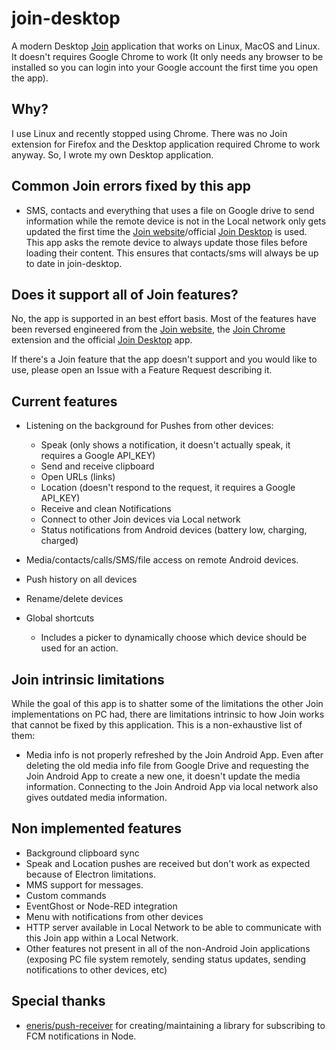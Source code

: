 # join-desktop

A modern Desktop [Join](https://joaoapps.com/join/) application that works on Linux, MacOS and Linux. It doesn't requires Google Chrome to work (It only needs any browser to be installed so you can login into your Google account the first time you open the app).

## Why?

I use Linux and recently stopped using Chrome. There was no Join extension for Firefox and the Desktop application required Chrome to work anyway. So, I wrote my own Desktop application.

## Common Join errors fixed by this app

- SMS, contacts and everything that uses a file on Google drive to send information while the remote device is not in the Local network only gets updated the first time the [Join website](https://joinjoaomgcd.appspot.com/)/official [Join Desktop](https://github.com/joaomgcd/JoinDesktop) is used. This app asks the remote device to always update those files before loading their content. This ensures that contacts/sms will always be up to date in join-desktop.

## Does it support all of Join features?

No, the app is supported in an best effort basis. Most of the features have been reversed engineered from the [Join website](https://joinjoaomgcd.appspot.com/), the [Join Chrome](https://github.com/joaomgcd/JoinChrome) extension and the official [Join Desktop](https://github.com/joaomgcd/JoinDesktop) app.

If there's a Join feature that the app doesn't support and you would like to use, please open an Issue with a Feature Request describing it.

## Current features

- Listening on the background for Pushes from other devices:
  - Speak (only shows a notification, it doesn't actually speak, it requires a Google API_KEY)
  - Send and receive clipboard
  - Open URLs (links)
  - Location (doesn't respond to the request, it requires a Google API_KEY)
  - Receive and clean Notifications
  - Connect to other Join devices via Local network
  - Status notifications from Android devices (battery low, charging, charged)
- Media/contacts/calls/SMS/file access on remote Android devices.
- Push history on all devices
- Rename/delete devices
- Global shortcuts

  - Includes a picker to dynamically choose which device should be used for an action.

## Join intrinsic limitations

While the goal of this app is to shatter some of the limitations the other Join implementations on PC had, there are limitations intrinsic to how Join works that cannot be fixed by this application. This is a non-exhaustive list of them:

- Media info is not properly refreshed by the Join Android App. Even after deleting the old media info file from Google Drive and requesting the Join Android App to create a new one, it doesn't update the media information. Connecting to the Join Android App via local network also gives outdated media information.

## Non implemented features

- Background clipboard sync
- Speak and Location pushes are received but don't work as expected because of Electron limitations.
- MMS support for messages.
- Custom commands
- EventGhost or Node-RED integration
- Menu with notifications from other devices
- HTTP server available in Local Network to be able to communicate with this Join app within a Local Network.
- Other features not present in all of the non-Android Join applications (exposing PC file system remotely, sending status updates, sending notifications to other devices, etc)

## Special thanks

- [eneris/push-receiver](https://github.com/eneris/push-receiver) for creating/maintaining a library for subscribing to FCM notifications in Node.

